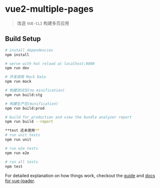 # vue2-multiple-pages

> 改造 `VUE-CLI` 构建多页应用

## Build Setup

``` bash
# install dependencies
npm install

# serve with hot reload at localhost:8080
npm run dev

# 开发调用 Mock Data
npm run mock

# 构建测试包(no minification)
npm run build:stg

# 构建生产包(minification)
npm run build:prod

# build for production and view the bundle analyzer report
npm run build --report

**test 还未使用**
# run unit tests
npm run unit

# run e2e tests
npm run e2e

# run all tests
npm test
```

For detailed explanation on how things work, checkout the [guide](http://vuejs-templates.github.io/webpack/) and [docs for vue-loader](http://vuejs.github.io/vue-loader).
